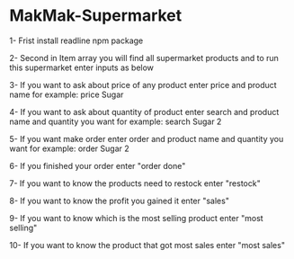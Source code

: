 # MakMak-Supermarket

1- Frist install readline npm package

2- Second in Item array you will find all supermarket products and to run this supermarket enter inputs as below 

3- If you want to ask about price of any product enter price and product name 
   for example: price Sugar
   
4- If you want to ask about quantity of product enter search and product name and quantity you want
   for example: search Sugar 2
   
5- If you want make order enter order and product name and quantity you want
   for example: order Sugar 2
   
6- If you finished your order enter "order done"

7- If you want to know the products need to restock enter "restock"

8- If you want to know the profit you gained it enter "sales"

9- If you want to know which is the most selling product enter "most selling" 

10- If you want to know the product that got most sales enter "most sales"
